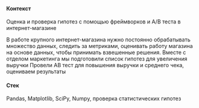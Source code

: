 #### Контекст
Оценка и проверка гипотез с помощью фреймворков и A/B теста в интернет-магазине

В работе крупного интернет-магазина нужно постоянно обрабатывать множество данных, следить за метриками, оценивать работу магазина на основе данных, чтобы принимать взвешенные решения. Вместе с отделом маркетинга мы подготовили список гипотез для увеличения выручки
Провели AB тест для повышения выручки и среднего чека, оцениваем результаты

#### Стек
Pandas, Matplotlib, SciPy, Numpy, проверка статистических гипотез